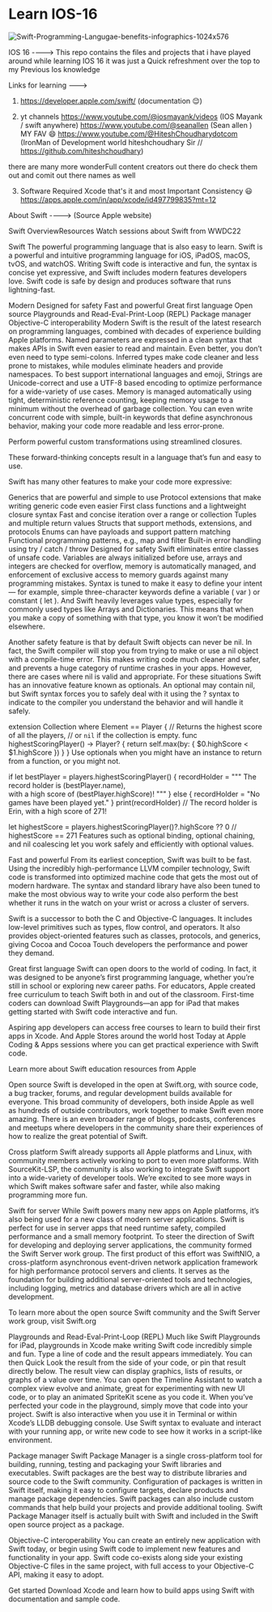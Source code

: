 # Learn IOS-16
![Swift-Programming-Langugae-benefits-infographics-1024x576](https://user-images.githubusercontent.com/84695958/208826053-c5292945-142a-49c5-82a8-04e4068385c6.jpg)

IOS 16 ----> This repo contains the files and projects that i have played around while learning IOS 16 it was just a Quick refreshment over the top to my Previous Ios  knowledge 

Links for learning ---> 
1. https://developer.apple.com/swift/
(documentation 😌)

2. yt channels 
 https://www.youtube.com/@iosmayank/videos (IOS Mayank / swift anywhere)
 https://www.youtube.com/@seanallen (Sean allen ) MY FAV 😄
 https://www.youtube.com/@HiteshChoudharydotcom (IronMan of Development world hiteshchoudhary Sir //  https://github.com/hiteshchoudhary)

  there are many more wonderFull content creators out there do check them out and comit out there names as well 
  
  3. Software Required Xcode that's it and most Important Consistency 😃
   https://apps.apple.com/in/app/xcode/id497799835?mt=12
  
  
  
  About Swift ----> (Source Apple website)
  
Swift
OverviewResources
Watch sessions about Swift from WWDC22

Swift
The powerful programming language that is also easy to learn.
Swift is a powerful and intuitive programming language for iOS, iPadOS, macOS, tvOS, and watchOS. Writing Swift code is interactive and fun, the syntax is concise yet expressive, and Swift includes modern features developers love. Swift code is safe by design and produces software that runs lightning-fast.

Modern
Designed for safety
Fast and powerful
Great first language
Open source
Playgrounds and Read-Eval-Print-Loop (REPL)
Package manager
Objective-C interoperability
Modern
Swift is the result of the latest research on programming languages, combined with decades of experience building Apple platforms. Named parameters are expressed in a clean syntax that makes APIs in Swift even easier to read and maintain. Even better, you don’t even need to type semi-colons. Inferred types make code cleaner and less prone to mistakes, while modules eliminate headers and provide namespaces. To best support international languages and emoji, Strings are Unicode-correct and use a UTF-8 based encoding to optimize performance for a wide-variety of use cases. Memory is managed automatically using tight, deterministic reference counting, keeping memory usage to a minimum without the overhead of garbage collection. You can even write concurrent code with simple, built-in keywords that define asynchronous behavior, making your code more readable and less error-prone.


Perform powerful custom transformations using streamlined closures.

These forward-thinking concepts result in a language that’s fun and easy to use.

Swift has many other features to make your code more expressive:

Generics that are powerful and simple to use
Protocol extensions that make writing generic code even easier
First class functions and a lightweight closure syntax
Fast and concise iteration over a range or collection
Tuples and multiple return values
Structs that support methods, extensions, and protocols
Enums can have payloads and support pattern matching
Functional programming patterns, e.g., map and filter
Built-in error handling using try / catch / throw
Designed for safety
Swift eliminates entire classes of unsafe code. Variables are always initialized before use, arrays and integers are checked for overflow, memory is automatically managed, and enforcement of exclusive access to memory guards against many programming mistakes. Syntax is tuned to make it easy to define your intent — for example, simple three-character keywords define a variable ( var ) or constant ( let ). And Swift heavily leverages value types, especially for commonly used types like Arrays and Dictionaries. This means that when you make a copy of something with that type, you know it won’t be modified elsewhere.

Another safety feature is that by default Swift objects can never be nil. In fact, the Swift compiler will stop you from trying to make or use a nil object with a compile-time error. This makes writing code much cleaner and safer, and prevents a huge category of runtime crashes in your apps. However, there are cases where nil is valid and appropriate. For these situations Swift has an innovative feature known as optionals. An optional may contain nil, but Swift syntax forces you to safely deal with it using the ? syntax to indicate to the compiler you understand the behavior and will handle it safely.

extension Collection where Element == Player {
    // Returns the highest score of all the players,
    // or `nil` if the collection is empty.
    func highestScoringPlayer() -> Player? {
        return self.max(by: { $0.highScore < $1.highScore })
    }
}
Use optionals when you might have an instance to return from a function, or you might not.

if let bestPlayer = players.highestScoringPlayer() {
    recordHolder = """
        The record holder is \(bestPlayer.name),\
        with a high score of \(bestPlayer.highScore)!
        """
} else {
    recordHolder = "No games have been played yet."
}
print(recordHolder)
// The record holder is Erin, with a high score of 271!

let highestScore = players.highestScoringPlayer()?.highScore ?? 0
// highestScore == 271
Features such as optional binding, optional chaining, and nil coalescing let you work safely and efficiently with optional values.

Fast and powerful
From its earliest conception, Swift was built to be fast. Using the incredibly high-performance LLVM compiler technology, Swift code is transformed into optimized machine code that gets the most out of modern hardware. The syntax and standard library have also been tuned to make the most obvious way to write your code also perform the best whether it runs in the watch on your wrist or across a cluster of servers.

Swift is a successor to both the C and Objective-C languages. It includes low-level primitives such as types, flow control, and operators. It also provides object-oriented features such as classes, protocols, and generics, giving Cocoa and Cocoa Touch developers the performance and power they demand.

Great first language
Swift can open doors to the world of coding. In fact, it was designed to be anyone’s first programming language, whether you’re still in school or exploring new career paths. For educators, Apple created free curriculum to teach Swift both in and out of the classroom. First-time coders can download Swift Playgrounds—an app for iPad that makes getting started with Swift code interactive and fun.

Aspiring app developers can access free courses to learn to build their first apps in Xcode. And Apple Stores around the world host Today at Apple Coding & Apps sessions where you can get practical experience with Swift code.

Learn more about Swift education resources from Apple

Open source
Swift is developed in the open at Swift.org, with source code, a bug tracker, forums, and regular development builds available for everyone. This broad community of developers, both inside Apple as well as hundreds of outside contributors, work together to make Swift even more amazing. There is an even broader range of blogs, podcasts, conferences and meetups where developers in the community share their experiences of how to realize the great potential of Swift.

Cross platform
Swift already supports all Apple platforms and Linux, with community members actively working to port to even more platforms. With SourceKit-LSP, the community is also working to integrate Swift support into a wide-variety of developer tools. We’re excited to see more ways in which Swift makes software safer and faster, while also making programming more fun.

Swift for server
While Swift powers many new apps on Apple platforms, it’s also being used for a new class of modern server applications. Swift is perfect for use in server apps that need runtime safety, compiled performance and a small memory footprint. To steer the direction of Swift for developing and deploying server applications, the community formed the Swift Server work group. The first product of this effort was SwiftNIO, a cross-platform asynchronous event-driven network application framework for high performance protocol servers and clients. It serves as the foundation for building additional server-oriented tools and technologies, including logging, metrics and database drivers which are all in active development.

To learn more about the open source Swift community and the Swift Server work group, visit Swift.org

Playgrounds and Read-Eval-Print-Loop (REPL)
Much like Swift Playgrounds for iPad, playgrounds in Xcode make writing Swift code incredibly simple and fun. Type a line of code and the result appears immediately. You can then Quick Look the result from the side of your code, or pin that result directly below. The result view can display graphics, lists of results, or graphs of a value over time. You can open the Timeline Assistant to watch a complex view evolve and animate, great for experimenting with new UI code, or to play an animated SpriteKit scene as you code it. When you’ve perfected your code in the playground, simply move that code into your project. Swift is also interactive when you use it in Terminal or within Xcode’s LLDB debugging console. Use Swift syntax to evaluate and interact with your running app, or write new code to see how it works in a script-like environment.

Package manager
Swift Package Manager is a single cross-platform tool for building, running, testing and packaging your Swift libraries and executables. Swift packages are the best way to distribute libraries and source code to the Swift community. Configuration of packages is written in Swift itself, making it easy to configure targets, declare products and manage package dependencies. Swift packages can also include custom commands that help build your projects and provide additional tooling. Swift Package Manager itself is actually built with Swift and included in the Swift open source project as a package.

Objective-C interoperability
You can create an entirely new application with Swift today, or begin using Swift code to implement new features and functionality in your app. Swift code co-exists along side your existing Objective-C files in the same project, with full access to your Objective-C API, making it easy to adopt.

Get started
Download Xcode and learn how to build apps using Swift with documentation and sample code.


